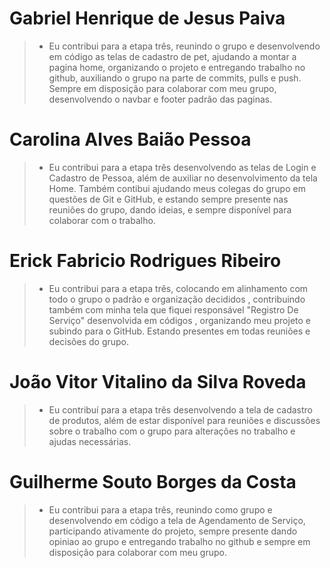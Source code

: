 
# Gabriel Henrique de Jesus Paiva 

>- Eu contribui para a etapa três, reunindo o grupo e desenvolvendo em código as telas de cadastro de pet, ajudando a montar a pagina home, organizando o projeto e entregando trabalho no github, auxiliando o grupo na parte de commits, pulls e push. Sempre em disposição para colaborar com meu grupo, desenvolvendo o navbar e footer padrão das paginas.

# Carolina Alves Baião Pessoa
>- Eu contribui para a etapa três desenvolvendo as telas de Login e Cadastro de Pessoa, além de auxiliar no desenvolvimento da tela Home. Também contibui ajudando meus colegas do grupo em questões de Git e GitHub, e estando sempre presente nas reuniões do grupo, dando ideias, e sempre disponível para colaborar com o trabalho.

# Erick Fabricio Rodrigues Ribeiro

>- Eu contribui  para a etapa três, colocando em alinhamento com todo o grupo o padrão e organização decididos , contribuindo também com minha tela que fiquei responsável "Registro De Serviço" desenvolvida em códigos , organizando meu projeto e subindo para o GitHub. Estando presentes em todas reuniões e decisões do grupo.

# João Vitor Vitalino da Silva Roveda

>- Eu contribuí para a etapa três desenvolvendo a tela de cadastro de produtos, além de estar disponível para reuniões e discussões sobre o trabalho com o grupo para alterações no trabalho e ajudas necessárias.

# Guilherme Souto Borges da Costa

>- Eu contribui para a etapa três, reunindo como grupo e desenvolvendo em código a tela de Agendamento de Serviço, participando ativamente do projeto, sempre presente dando opiniao ao grupo e entregando trabalho no github e sempre em disposição para colaborar com meu grupo.
